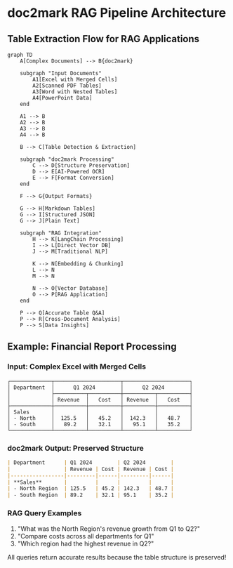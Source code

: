 # doc2mark RAG Pipeline Architecture

## Table Extraction Flow for RAG Applications

```mermaid
graph TD
    A[Complex Documents] --> B{doc2mark}
    
    subgraph "Input Documents"
        A1[Excel with Merged Cells]
        A2[Scanned PDF Tables]
        A3[Word with Nested Tables]
        A4[PowerPoint Data]
    end
    
    A1 --> B
    A2 --> B
    A3 --> B
    A4 --> B
    
    B --> C[Table Detection & Extraction]
    
    subgraph "doc2mark Processing"
        C --> D[Structure Preservation]
        D --> E[AI-Powered OCR]
        E --> F[Format Conversion]
    end
    
    F --> G{Output Formats}
    
    G --> H[Markdown Tables]
    G --> I[Structured JSON]
    G --> J[Plain Text]
    
    subgraph "RAG Integration"
        H --> K[LangChain Processing]
        I --> L[Direct Vector DB]
        J --> M[Traditional NLP]
        
        K --> N[Embedding & Chunking]
        L --> N
        M --> N
        
        N --> O[Vector Database]
        O --> P[RAG Application]
    end
    
    P --> Q[Accurate Table Q&A]
    P --> R[Cross-Document Analysis]
    P --> S[Data Insights]
```

## Example: Financial Report Processing

### Input: Complex Excel with Merged Cells
```
┌─────────────┬─────────────────────┬─────────────────────┐
│ Department  │      Q1 2024        │      Q2 2024        │
│             ├──────────┬──────────┼──────────┬──────────┤
│             │ Revenue  │   Cost   │ Revenue  │   Cost   │
├─────────────┼──────────┼──────────┼──────────┼──────────┤
│ Sales       │          │          │          │          │
│ - North     │  125.5   │   45.2   │  142.3   │   48.7   │
│ - South     │   89.2   │   32.1   │   95.1   │   35.2   │
└─────────────┴──────────┴──────────┴──────────┴──────────┘
```

### doc2mark Output: Preserved Structure
```markdown
| Department      | Q1 2024        | Q2 2024        |
|                 | Revenue | Cost | Revenue | Cost |
|-----------------|---------|------|---------|------|
| **Sales**       |         |      |         |      |
| - North Region  | 125.5   | 45.2 | 142.3   | 48.7 |
| - South Region  | 89.2    | 32.1 | 95.1    | 35.2 |
```

### RAG Query Examples
1. "What was the North Region's revenue growth from Q1 to Q2?"
2. "Compare costs across all departments for Q1"
3. "Which region had the highest revenue in Q2?"

All queries return accurate results because the table structure is preserved!